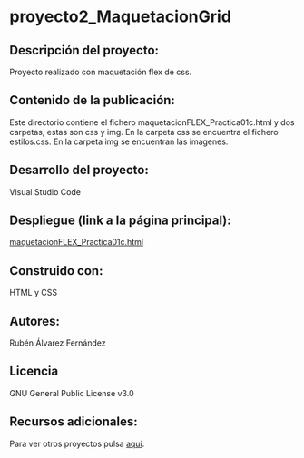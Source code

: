 # proyecto2_MaquetacionGrid
## Descripción del proyecto:
Proyecto realizado con maquetación flex de css.
## Contenido de la publicación:
Este directorio contiene el fichero maquetacionFLEX_Practica01c.html y dos carpetas, estas son css y img.
En la carpeta css se encuentra el fichero estilos.css.
En la carpeta img se encuentran las imagenes.
## Desarrollo del proyecto:
Visual Studio Code
## Despliegue (link a la página principal):
[maquetacionFLEX_Practica01c.html](https://github.com/NEBUR342/proyecto1_MaquetacionFlex/blob/main/mflexP01c_AlvarezFernandezRuben/maquetacionFLEX_Practica01c.html)
## Construido con:
HTML y CSS
## Autores:
Rubén Álvarez Fernández
## Licencia
GNU General Public License v3.0
## Recursos adicionales:
Para ver otros proyectos pulsa [aquí](https://github.com/NEBUR342?tab=repositories).
